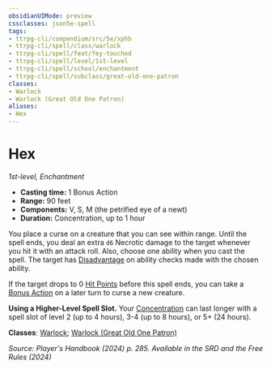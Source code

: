 ```yaml
---
obsidianUIMode: preview
cssclasses: json5e-spell
tags:
- ttrpg-cli/compendium/src/5e/xphb
- ttrpg-cli/spell/class/warlock
- ttrpg-cli/spell/feat/fey-touched
- ttrpg-cli/spell/level/1st-level
- ttrpg-cli/spell/school/enchantment
- ttrpg-cli/spell/subclass/great-old-one-patron
classes:
- Warlock
- Warlock (Great Old One Patron)
aliases:
- Hex
---
```

# Hex
*1st-level, Enchantment*  


- **Casting time:** 1 Bonus Action
- **Range:** 90 feet
- **Components:** V, S, M (the petrified eye of a newt)
- **Duration:** Concentration, up to 1 hour

You place a curse on a creature that you can see within range. Until the spell ends, you deal an extra `d6` Necrotic damage to the target whenever you hit it with an attack roll. Also, choose one ability when you cast the spell. The target has [Disadvantage](Інструменти%20ДМ/CLI/rules/variant-rules/disadvantage-xphb.md) on ability checks made with the chosen ability.

If the target drops to 0 [Hit Points](Інструменти%20ДМ/CLI/rules/variant-rules/hit-points-xphb.md) before this spell ends, you can take a [Bonus Action](Інструменти%20ДМ/CLI/rules/variant-rules/bonus-action-xphb.md) on a later turn to curse a new creature.

**Using a Higher-Level Spell Slot.** Your [Concentration](Інструменти%20ДМ/CLI/rules/conditions.md#Concentration) can last longer with a spell slot of level 2 (up to 4 hours), 3-4 (up to 8 hours), or 5+ (24 hours).

**Classes**: [Warlock](Інструменти%20ДМ/CLI/lists/list-spells-classes-warlock.md); [Warlock (Great Old One Patron)](Інструменти%20ДМ/CLI/lists/list-spells-classes-great-old-one-patron-xphb.md "subclass=XPHB;class=XPHB")

*Source: Player's Handbook (2024) p. 285. Available in the <span title='Systems Reference Document (5.2)'>SRD</span> and the Free Rules (2024)*